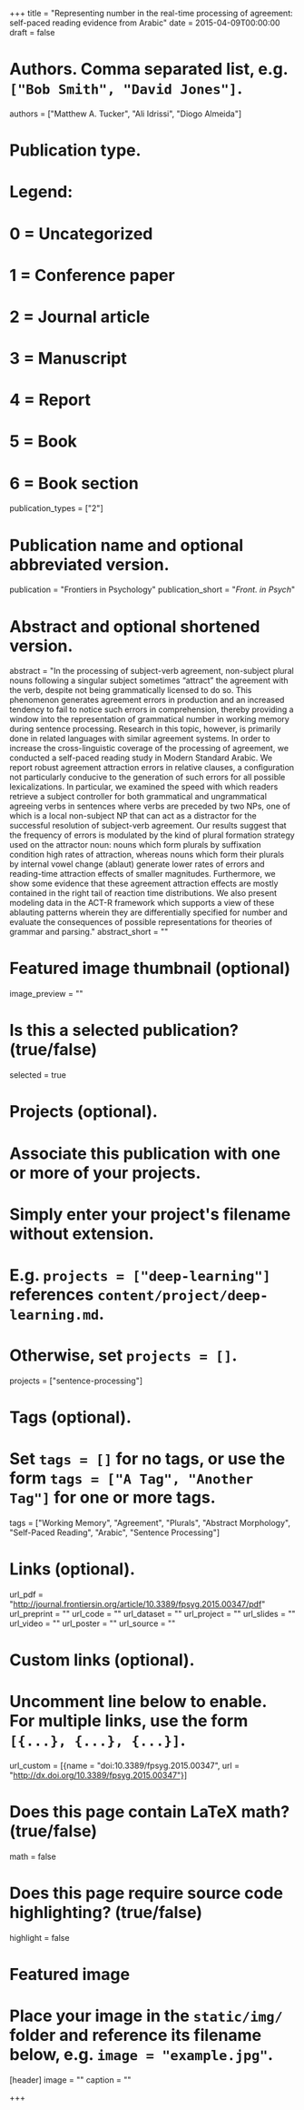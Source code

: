 +++
title = "Representing number in the real-time processing of agreement: self-paced reading evidence from Arabic"
date = 2015-04-09T00:00:00
draft = false

# Authors. Comma separated list, e.g. `["Bob Smith", "David Jones"]`.
authors = ["Matthew A. Tucker", "Ali Idrissi", "Diogo Almeida"]

# Publication type.
# Legend:
# 0 = Uncategorized
# 1 = Conference paper
# 2 = Journal article
# 3 = Manuscript
# 4 = Report
# 5 = Book
# 6 = Book section
publication_types = ["2"]

# Publication name and optional abbreviated version.
publication = "Frontiers in Psychology"
publication_short = "*Front. in Psych*"

# Abstract and optional shortened version.
abstract = "In the processing of subject-verb agreement, non-subject plural nouns following a singular subject sometimes “attract” the agreement with the verb, despite not being grammatically licensed to do so. This phenomenon generates agreement errors in production and an increased tendency to fail to notice such errors in comprehension, thereby providing a window into the representation of grammatical number in working memory during sentence processing. Research in this topic, however, is primarily done in related languages with similar agreement systems. In order to increase the cross-linguistic coverage of the processing of agreement, we conducted a self-paced reading study in Modern Standard Arabic. We report robust agreement attraction errors in relative clauses, a configuration not particularly conducive to the generation of such errors for all possible lexicalizations. In particular, we examined the speed with which readers retrieve a subject controller for both grammatical and ungrammatical agreeing verbs in sentences where verbs are preceded by two NPs, one of which is a local non-subject NP that can act as a distractor for the successful resolution of subject-verb agreement. Our results suggest that the frequency of errors is modulated by the kind of plural formation strategy used on the attractor noun: nouns which form plurals by suffixation condition high rates of attraction, whereas nouns which form their plurals by internal vowel change (ablaut) generate lower rates of errors and reading-time attraction effects of smaller magnitudes. Furthermore, we show some evidence that these agreement attraction effects are mostly contained in the right tail of reaction time distributions. We also present modeling data in the ACT-R framework which supports a view of these ablauting patterns wherein they are differentially specified for number and evaluate the consequences of possible representations for theories of grammar and parsing."
abstract_short = ""

# Featured image thumbnail (optional)
image_preview = ""

# Is this a selected publication? (true/false)
selected = true

# Projects (optional).
#   Associate this publication with one or more of your projects.
#   Simply enter your project's filename without extension.
#   E.g. `projects = ["deep-learning"]` references `content/project/deep-learning.md`.
#   Otherwise, set `projects = []`.
projects = ["sentence-processing"]

# Tags (optional).
#   Set `tags = []` for no tags, or use the form `tags = ["A Tag", "Another Tag"]` for one or more tags.
tags = ["Working Memory", "Agreement", "Plurals", "Abstract Morphology", "Self-Paced Reading", "Arabic", "Sentence Processing"]

# Links (optional).
url_pdf = "http://journal.frontiersin.org/article/10.3389/fpsyg.2015.00347/pdf"
url_preprint = ""
url_code = ""
url_dataset = ""
url_project = ""
url_slides = ""
url_video = ""
url_poster = ""
url_source = ""


# Custom links (optional).
#   Uncomment line below to enable. For multiple links, use the form `[{...}, {...}, {...}]`.
url_custom = [{name = "doi:10.3389/fpsyg.2015.00347", url = "http://dx.doi.org/10.3389/fpsyg.2015.00347"}]

# Does this page contain LaTeX math? (true/false)
math = false

# Does this page require source code highlighting? (true/false)
highlight = false

# Featured image
# Place your image in the `static/img/` folder and reference its filename below, e.g. `image = "example.jpg"`.
[header]
image = ""
caption = ""

+++
